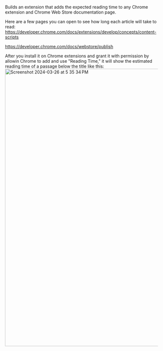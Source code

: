 Builds an extension that adds the expected reading time to any Chrome extension and Chrome Web Store documentation page.

Here are a few pages you can open to see how long each article will take to read:
https://developer.chrome.com/docs/extensions/develop/concepts/content-scripts

https://developer.chrome.com/docs/webstore/publish

After you install it on Chrome extensions and grant it with permission by allowin Chrome to add and use "Reading Time," it will show the estimated reading time of a passage below the title like this: 
<img width="913" alt="Screenshot 2024-03-26 at 5 35 34 PM" src="https://github.com/yjyolandeyan/chrome_extensions_playoff/assets/158221697/7193a0e1-4f52-4dca-8840-bb655eb4ad4c">
